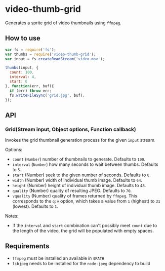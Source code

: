 
# video-thumb-grid

Generates a sprite grid of video thumbnails using `ffmpeg`.

## How to use

```js
var fs = require('fs');
var thumbs = require('video-thumb-grid');
var input = fs.createReadStream('video.mov');

thumbs(input, {
  count: 100,
  interval: 4,
  start: 0
}, function(err, buf){
  if (err) throw err;
  fs.writeFileSync('grid.jpg', buf);
});
```

## API

### Grid(Stream input, Object options, Function callback)

Invokes the grid thumbnail generation process for the given
`input` stream.

Options:

- `count` (`Number`) number of thumbnails to generate. Defaults to `100`.
- `interval` (`Number`) how many seconds to wait between thumbs.
  Defaults to `5`.
- `start` (Number) seek to the given number of seconds. Defaults to `0`.
- `width` (Number) width of individual thumb image. Defaults to `64`.
- `height` (Number) height of individual thumb image. Defaults to `48`.
- `quality` (Number) quality of resulting JPEG. Defaults to `70`.
- `vquality` (Number) quality of frames returned by `ffmpeg`. This
  corresponds to the `q:v` option, which takes a value from `1` (highest)
  to `31` (lowest). Defaults to `1`.

Notes:

- If the `interval` and `start` combination can't possibly meet `count`
  due to the length of the video, the grid will be populated with empty
  spaces.

## Requirements

- `ffmpeg` must be installed an available in `$PATH`
- `libjpeg` needs to be installed for the `node-jpeg` dependency to build
